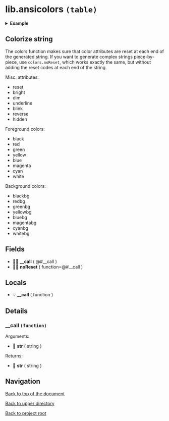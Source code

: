 # lib.ansicolors `(table)`

<details><summary><b>Example</b></summary>

```lua
local colors = require 'lib.ansicolors'

print(colors('%{red}hello'))
print(colors('%{redbg}hello%{reset}'))
print(colors('%{bright red underline}hello'))
```

</details>

## Colorize string

The colors function makes sure that color attributes are reset at each end of
the generated string. If you want to generate complex strings piece-by-piece,
use `colors.noReset`, which works exactly the same, but without adding the reset
codes at each end of the string.

Misc. attributes:

+ reset
+ bright
+ dim
+ underline
+ blink
+ reverse
+ hidden

Foreground colors:

+ black
+ red
+ green
+ yellow
+ blue
+ magenta
+ cyan
+ white

Background colors:

+ blackbg
+ redbg
+ greenbg
+ yellowbg
+ bluebg
+ magentabg
+ cyanbg
+ whitebg

## Fields

+ 👨‍👦 **__call** ( @#__call )
+ 👨‍👦 **noReset** ( function=@#__call )

## Locals

+ 💡 **__call** ( function )

## Details

### __call `(function)`

Arguments:

+ 📝 **str** ( string )

Returns:

+ 📝 **str** ( string )

## Navigation

[Back to top of the document](#libansicolors-table)

[Back to upper directory](..)

[Back to project root](/../..)
